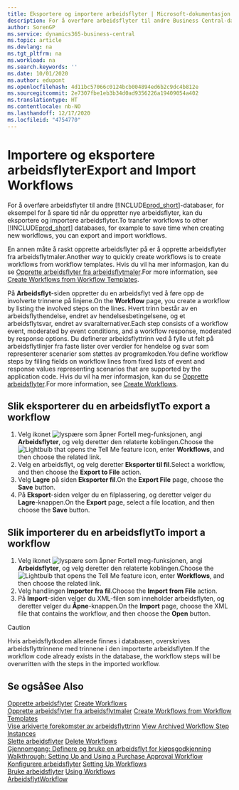```yaml
---
title: Eksportere og importere arbeidsflyter | Microsoft-dokumentasjon
description: For å overføre arbeidsflyter til andre Business Central-databaser, for eksempel for å spare tid når du oppretter nye arbeidsflyter, kan du eksportere og importere arbeidsflyter.
author: SorenGP
ms.service: dynamics365-business-central
ms.topic: article
ms.devlang: na
ms.tgt_pltfrm: na
ms.workload: na
ms.search.keywords: ''
ms.date: 10/01/2020
ms.author: edupont
ms.openlocfilehash: 4d11bc57066c0124bcb004894ed6b2c9dc4b812e
ms.sourcegitcommit: 2e7307fbe1eb3b34d0ad9356226a19409054a402
ms.translationtype: HT
ms.contentlocale: nb-NO
ms.lasthandoff: 12/17/2020
ms.locfileid: "4754770"
---
```

# <a name="export-and-import-workflows"></a><span data-ttu-id="a9562-103">Importere og eksportere arbeidsflyter</span><span class="sxs-lookup"><span data-stu-id="a9562-103">Export and Import Workflows</span></span>
<span data-ttu-id="a9562-104">For å overføre arbeidsflyter til andre [!INCLUDE[prod_short](includes/prod_short.md)]-databaser, for eksempel for å spare tid når du oppretter nye arbeidsflyter, kan du eksportere og importere arbeidsflyter.</span><span class="sxs-lookup"><span data-stu-id="a9562-104">To transfer workflows to other [!INCLUDE[prod_short](includes/prod_short.md)] databases, for example to save time when creating new workflows, you can export and import workflows.</span></span>  

 <span data-ttu-id="a9562-105">En annen måte å raskt opprette arbeidsflyter på er å opprette arbeidsflyter fra arbeidsflytmaler.</span><span class="sxs-lookup"><span data-stu-id="a9562-105">Another way to quickly create workflows is to create workflows from workflow templates.</span></span> <span data-ttu-id="a9562-106">Hvis du vil ha mer informasjon, kan du se [Opprette arbeidsflyter fra arbeidsflytmaler](across-how-to-create-workflows-from-workflow-templates.md).</span><span class="sxs-lookup"><span data-stu-id="a9562-106">For more information, see [Create Workflows from Workflow Templates](across-how-to-create-workflows-from-workflow-templates.md).</span></span>  

 <span data-ttu-id="a9562-107">På **Arbeidsflyt**-siden oppretter du en arbeidsflyt ved å føre opp de involverte trinnene på linjene.</span><span class="sxs-lookup"><span data-stu-id="a9562-107">On the **Workflow** page, you create a workflow by listing the involved steps on the lines.</span></span> <span data-ttu-id="a9562-108">Hvert trinn består av en arbeidsflythendelse, endret av hendelsesbetingelsene, og et arbeidsflytsvar, endret av svaralternativer.</span><span class="sxs-lookup"><span data-stu-id="a9562-108">Each step consists of a workflow event, moderated by event conditions, and a workflow response, moderated by response options.</span></span> <span data-ttu-id="a9562-109">Du definerer arbeidsflyttrinn ved å fylle ut felt på arbeidsflytlinjer fra faste lister over verdier for hendelse og svar som representerer scenarier som støttes av programkoden.</span><span class="sxs-lookup"><span data-stu-id="a9562-109">You define workflow steps by filling fields on workflow lines from fixed lists of event and response values representing scenarios that are supported by the application code.</span></span> <span data-ttu-id="a9562-110">Hvis du vil ha mer informasjon, kan du se [Opprette arbeidsflyter](across-how-to-create-workflows.md).</span><span class="sxs-lookup"><span data-stu-id="a9562-110">For more information, see [Create Workflows](across-how-to-create-workflows.md).</span></span>  

## <a name="to-export-a-workflow"></a><span data-ttu-id="a9562-111">Slik eksporterer du en arbeidsflyt</span><span class="sxs-lookup"><span data-stu-id="a9562-111">To export a workflow</span></span>  
1.  <span data-ttu-id="a9562-112">Velg ikonet ![lyspære som åpner Fortell meg-funksjonen](media/ui-search/search_small.png "Fortell hva du vil gjøre"), angi **Arbeidsflyter**, og velg deretter den relaterte koblingen.</span><span class="sxs-lookup"><span data-stu-id="a9562-112">Choose the ![Lightbulb that opens the Tell Me feature](media/ui-search/search_small.png "Tell me what you want to do") icon, enter **Workflows**, and then choose the related link.</span></span>  
2.  <span data-ttu-id="a9562-113">Velg en arbeidsflyt, og velg deretter **Eksporter til fil**.</span><span class="sxs-lookup"><span data-stu-id="a9562-113">Select a workflow, and then choose the **Export to File** action.</span></span>  
3.  <span data-ttu-id="a9562-114">Velg **Lagre** på siden **Eksporter fil**.</span><span class="sxs-lookup"><span data-stu-id="a9562-114">On the **Export File** page, choose the **Save** button.</span></span>  
4.  <span data-ttu-id="a9562-115">På **Eksport**-siden velger du en filplassering, og deretter velger du **Lagre**-knappen.</span><span class="sxs-lookup"><span data-stu-id="a9562-115">On the **Export** page, select a file location, and then choose the **Save** button.</span></span>  

## <a name="to-import-a-workflow"></a><span data-ttu-id="a9562-116">Slik importerer du en arbeidsflyt</span><span class="sxs-lookup"><span data-stu-id="a9562-116">To import a workflow</span></span>  
1.  <span data-ttu-id="a9562-117">Velg ikonet ![lyspære som åpner Fortell meg-funksjonen](media/ui-search/search_small.png "Fortell hva du vil gjøre"), angi **Arbeidsflyter**, og velg deretter den relaterte koblingen.</span><span class="sxs-lookup"><span data-stu-id="a9562-117">Choose the ![Lightbulb that opens the Tell Me feature](media/ui-search/search_small.png "Tell me what you want to do") icon, enter **Workflows**, and then choose the related link.</span></span>  
2.  <span data-ttu-id="a9562-118">Velg handlingen **Importer fra fil**.</span><span class="sxs-lookup"><span data-stu-id="a9562-118">Choose the **Import from File** action.</span></span>  
3.  <span data-ttu-id="a9562-119">På **Import**-siden velger du XML-filen som inneholder arbeidsflyten, og deretter velger du **Åpne**-knappen.</span><span class="sxs-lookup"><span data-stu-id="a9562-119">On the **Import** page, choose the XML file that contains the workflow, and then choose the **Open** button.</span></span>  

> [!CAUTION]  
>  <span data-ttu-id="a9562-120">Hvis arbeidsflytkoden allerede finnes i databasen, overskrives arbeidsflyttrinnene med trinnene i den importerte arbeidsflyten.</span><span class="sxs-lookup"><span data-stu-id="a9562-120">If the workflow code already exists in the database, the workflow steps will be overwritten with the steps in the imported workflow.</span></span>  

## <a name="see-also"></a><span data-ttu-id="a9562-121">Se også</span><span class="sxs-lookup"><span data-stu-id="a9562-121">See Also</span></span>  
 <span data-ttu-id="a9562-122">[Opprette arbeidsflyter](across-how-to-create-workflows.md) </span><span class="sxs-lookup"><span data-stu-id="a9562-122">[Create Workflows](across-how-to-create-workflows.md) </span></span>  
 <span data-ttu-id="a9562-123">[Opprette arbeidsflyter fra arbeidsflytmaler](across-how-to-create-workflows-from-workflow-templates.md) </span><span class="sxs-lookup"><span data-stu-id="a9562-123">[Create Workflows from Workflow Templates](across-how-to-create-workflows-from-workflow-templates.md) </span></span>  
 <span data-ttu-id="a9562-124">[Vise arkiverte forekomster av arbeidsflyttrinn](across-how-to-view-archived-workflow-step-instances.md) </span><span class="sxs-lookup"><span data-stu-id="a9562-124">[View Archived Workflow Step Instances](across-how-to-view-archived-workflow-step-instances.md) </span></span>  
 <span data-ttu-id="a9562-125">[Slette arbeidsflyter](across-how-to-delete-workflows.md) </span><span class="sxs-lookup"><span data-stu-id="a9562-125">[Delete Workflows](across-how-to-delete-workflows.md) </span></span>  
 <span data-ttu-id="a9562-126">[Gjennomgang: Definere og bruke en arbeidsflyt for kjøpsgodkjenning](walkthrough-setting-up-and-using-a-purchase-approval-workflow.md) </span><span class="sxs-lookup"><span data-stu-id="a9562-126">[Walkthrough: Setting Up and Using a Purchase Approval Workflow](walkthrough-setting-up-and-using-a-purchase-approval-workflow.md) </span></span>  
 <span data-ttu-id="a9562-127">[Konfigurere arbeidsflyter](across-set-up-workflows.md) </span><span class="sxs-lookup"><span data-stu-id="a9562-127">[Setting Up Workflows](across-set-up-workflows.md) </span></span>  
 <span data-ttu-id="a9562-128">[Bruke arbeidsflyter](across-use-workflows.md) </span><span class="sxs-lookup"><span data-stu-id="a9562-128">[Using Workflows](across-use-workflows.md) </span></span>  
 [<span data-ttu-id="a9562-129">Arbeidsflyt</span><span class="sxs-lookup"><span data-stu-id="a9562-129">Workflow</span></span>](across-workflow.md)   
